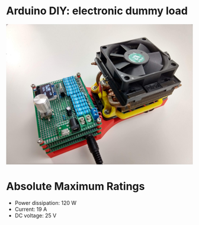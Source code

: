 # Arduino DIY: electronic dummy load 


![Screenshot](doc/device.jpg)


# Absolute Maximum Ratings

* Power dissipation: 120 W
* Current: 19 A
* DC voltage: 25 V
